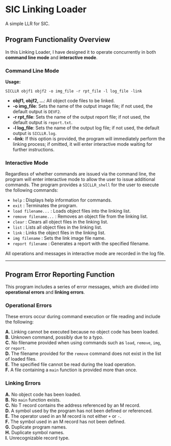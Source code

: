 # SIC Linking Loader
A simple LLR for SIC.
## Program Functionality Overview

In this Linking Loader, I have designed it to operate concurrently in both **command line mode** and **interactive mode**.

### Command Line Mode

**Usage:**
```
SICLLR objf1 objf2 -o img_file -r rpt_file -l log_file -link
```

- **objf1, objf2, …**: All object code files to be linked.
- **-o img_file**: Sets the name of the output image file; if not used, the default output is `DEVF2`.
- **-r rpt_file**: Sets the name of the output report file; if not used, the default output is `report.txt`.
- **-l log_file**: Sets the name of the output log file; if not used, the default output is `SICLLR.log`.
- **-link**: If this option is provided, the program will immediately perform the linking process; if omitted, it will enter interactive mode waiting for further instructions.

### Interactive Mode

Regardless of whether commands are issued via the command line, the program will enter interactive mode to allow the user to issue additional commands. The program provides a `SICLLR_shell` for the user to execute the following commands:

- `help`               : Displays help information for commands.
- `exit`               : Terminates the program.
- `load filename...`   : Loads object files into the linking list.
- `remove filename...` : Removes an object file from the linking list.
- `clear`              : Clears all object files in the linking list.
- `list`               : Lists all object files in the linking list.
- `link`               : Links the object files in the linking list.
- `img filename`       : Sets the link image file name.
- `report filename`    : Generates a report with the specified filename.

All operations and messages in interactive mode are recorded in the log file.

---

## Program Error Reporting Function

This program includes a series of error messages, which are divided into **operational errors** and **linking errors**.

### Operational Errors

These errors occur during command execution or file reading and include the following:

**A.** Linking cannot be executed because no object code has been loaded.  
**B.** Unknown command, possibly due to a typo.  
**C.** No filename provided when using commands such as `load`, `remove`, `img`, or `report`.  
**D.** The filename provided for the `remove` command does not exist in the list of loaded files.  
**E.** The specified file cannot be read during the load operation.  
**F.** A file containing a `main` function is provided more than once.  

### Linking Errors

**A.** No object code has been loaded.  
**B.** No `main` function exists.  
**C.** No T record contains the address referenced by an M record.  
**D.** A symbol used by the program has not been defined or referenced.  
**E.** The operator used in an M record is not either `+` or `-`.  
**F.** The symbol used in an M record has not been defined.  
**G.** Duplicate program names.  
**H.** Duplicate symbol names.  
**I.** Unrecognizable record type.  
